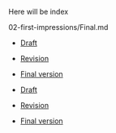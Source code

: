Here will be index

02-first-impressions/Final.md

- [Draft](index.md)
- [Revision](revision.md) 
- [Final version](final.md)

- [Draft]([02-first-impressions/draft.md](https://stolgeth.github.io/english-for-designers/02-first-impressions/Final.html))
- [Revision]([02-first-impressions/revision.md](https://stolgeth.github.io/english-for-designers/02-first-impressions/Final.html)) 
- [Final version]([02-first-impressions/Final.md](https://stolgeth.github.io/english-for-designers/02-first-impressions/Final.html)https://stolgeth.github.io/english-for-designers/02-first-impressions/Final.html)
